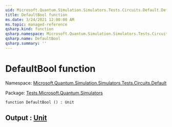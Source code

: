 ```yaml
---
uid: Microsoft.Quantum.Simulation.Simulators.Tests.Circuits.Default.DefaultBool
title: DefaultBool function
ms.date: 3/24/2021 12:00:00 AM
ms.topic: managed-reference
qsharp.kind: function
qsharp.namespace: Microsoft.Quantum.Simulation.Simulators.Tests.Circuits.Default
qsharp.name: DefaultBool
qsharp.summary: ''
---
```


# DefaultBool function

Namespace: [Microsoft.Quantum.Simulation.Simulators.Tests.Circuits.Default](xref:Microsoft.Quantum.Simulation.Simulators.Tests.Circuits.Default)

Package: [Tests.Microsoft.Quantum.Simulators](https://nuget.org/packages/Tests.Microsoft.Quantum.Simulators)




```qsharp
function DefaultBool () : Unit
```


## Output : [Unit](xref:microsoft.quantum.lang-ref.unit)

